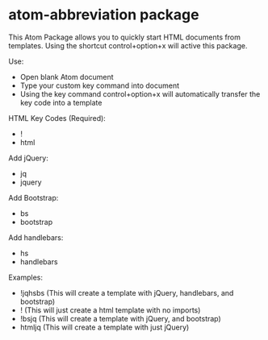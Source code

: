 # atom-abbreviation package

This Atom Package allows you to quickly start HTML documents from templates. Using the shortcut control+option+x will active this package.

Use:

- Open blank Atom document
- Type your custom key command into document
- Using the key command control+option+x will automatically transfer the key code into a template



HTML Key Codes (Required):

- !
- html

Add jQuery:

- jq
- jquery

Add Bootstrap:

- bs
- bootstrap

Add handlebars:

- hs
- handlebars



Examples:

- !jqhsbs (This will create a template with jQuery, handlebars, and bootstrap)
- ! (This will just create a html template with no imports)
- !bsjq (This will create a template with jQuery, and bootstrap)
- htmljq (This will create a template with just jQuery)
